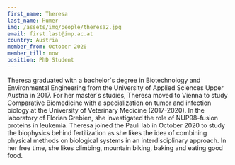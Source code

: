 ```yaml
---
first_name: Theresa
last_name: Humer
img: /assets/img/people/theresa2.jpg
email: first.last@imp.ac.at
country: Austria
member_from: October 2020
member_till: now
position: PhD Student
---
```

Theresa graduated with a bachelor´s degree in Biotechnology and Environmental Engineering from the University of Applied Sciences Upper Austria in 2017. For her master´s studies, Theresa moved to Vienna to study Comparative Biomedicine with a specialization on tumor and infection biology at the University of Veterinary Medicine (2017-2020). In the laboratory of Florian Grebien, she investigated the role of NUP98-fusion proteins in leukemia. Theresa joined the Pauli lab in October 2020 to study the biophysics behind fertilization as she likes the idea of combining physical methods on biological systems in an interdisciplinary approach. In her free time, she likes climbing, mountain biking, baking and eating good food.

